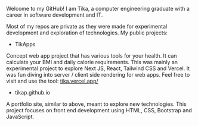 Welcome to my GitHub! I am Tika, a computer engineering graduate with a career in software development and IT. 

Most of my repos are private as they were made for experimental development and exploration of technologies.
My public projects:

- TikApps  
  
Concept web app project that has various tools for your health. It can calculate your BMI and daily calorie requirements.
This was mainly an experimental project to explore Next JS, React, Tailwind CSS and Vercel. It was fun diving into server / client side rendering for web apps.
Feel free to visit and use the tool: [tika.vercel.app/](https://tika.vercel.app/)

- tikap.github.io  
  
A portfolio site, similar to above, meant to explore new technologies.
This project focuses on front end development using HTML, CSS, Bootstrap and JavaScript.
